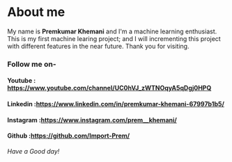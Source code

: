 # About me

My name is **Premkumar Khemani** and I'm a machine learning enthusiast.
This is my first machine learing project; and I will incrementing this project with different features in the near future.
Thank you for visiting.

### Follow me on-
#### Youtube : https://www.youtube.com/channel/UC0hVJ_zWTNOqyA5qDgj0HPQ
#### Linkedin :https://www.linkedin.com/in/premkumar-khemani-67997b1b5/
#### Instagram :https://www.instagram.com/prem__khemani/
#### Github :https://github.com/Import-Prem/


*Have a Good day!*